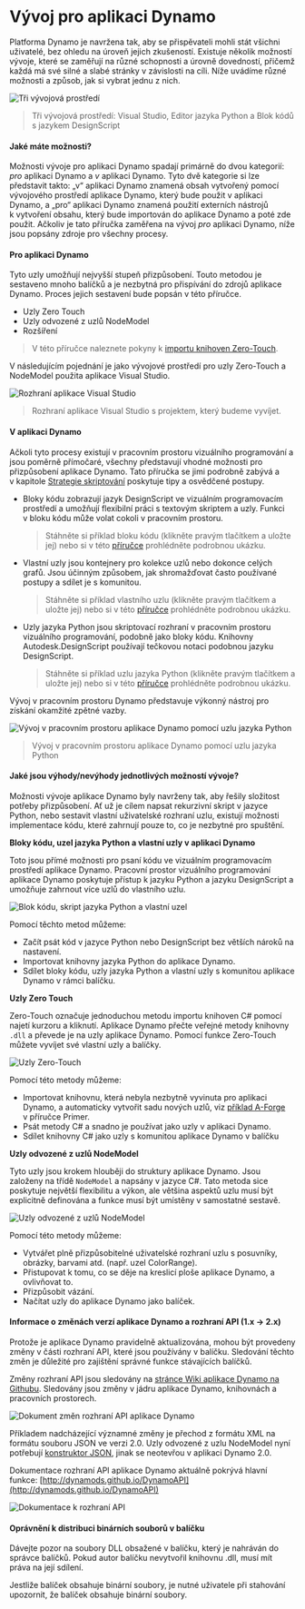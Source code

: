 # Vývoj pro aplikaci Dynamo

Platforma Dynamo je navržena tak, aby se přispěvateli mohli stát všichni uživatelé, bez ohledu na úroveň jejich zkušeností. Existuje několik možností vývoje, které se zaměřují na různé schopnosti a úrovně dovedností, přičemž každá má své silné a slabé stránky v závislosti na cíli. Níže uvádíme různé možnosti a způsob, jak si vybrat jednu z nich.

![Tři vývojová prostředí](images/developing-for-dynamo.png)

> Tři vývojová prostředí: Visual Studio, Editor jazyka Python a Blok kódů s jazykem DesignScript

#### Jaké máte možnosti? <a href="#what-are-my-options" id="what-are-my-options"></a>

Možnosti vývoje pro aplikaci Dynamo spadají primárně do dvou kategorií: _pro_ aplikaci Dynamo a _v_ aplikaci Dynamo. Tyto dvě kategorie si lze představit takto: „v“ aplikaci Dynamo znamená obsah vytvořený pomocí vývojového prostředí aplikace Dynamo, který bude použit v aplikaci Dynamo, a „pro“ aplikaci Dynamo znamená použití externích nástrojů k vytvoření obsahu, který bude importován do aplikace Dynamo a poté zde použit. Ačkoliv je tato příručka zaměřena na vývoj _pro_ aplikaci Dynamo, níže jsou popsány zdroje pro všechny procesy.

#### Pro aplikaci Dynamo <a href="#for-dynamo" id="for-dynamo"></a>

Tyto uzly umožňují nejvyšší stupeň přizpůsobení. Touto metodou je sestaveno mnoho balíčků a je nezbytná pro přispívání do zdrojů aplikace Dynamo. Proces jejich sestavení bude popsán v této příručce.

* Uzly Zero Touch
* Uzly odvozené z uzlů NodeModel
* Rozšíření

> V této příručce naleznete pokyny k [importu knihoven Zero-Touch](https://primer2.dynamobim.org/v/cs/6_custom_nodes_and_packages/6-2_packages/5-zero-touch).

V následujícím pojednání je jako vývojové prostředí pro uzly Zero-Touch a NodeModel použita aplikace Visual Studio.

![Rozhraní aplikace Visual Studio](images/vs-devenv.jpg)

> Rozhraní aplikace Visual Studio s projektem, který budeme vyvíjet.

#### V aplikaci Dynamo <a href="#in-dynamo" id="in-dynamo"></a>

Ačkoli tyto procesy existují v pracovním prostoru vizuálního programování a jsou poměrně přímočaré, všechny představují vhodné možnosti pro přizpůsobení aplikace Dynamo. Tato příručka se jimi podrobně zabývá a v kapitole [Strategie skriptování](../../9\_best\_practices/2-scripting-strategies.md) poskytuje tipy a osvědčené postupy.

*   Bloky kódu zobrazují jazyk DesignScript ve vizuálním programovacím prostředí a umožňují flexibilní práci s textovým skriptem a uzly. Funkci v bloku kódu může volat cokoli v pracovním prostoru.

    > Stáhněte si příklad bloku kódu (klikněte pravým tlačítkem a uložte jej) nebo si v této [příručce](https://primer2.dynamobim.org/v/cs/8_coding_in_dynamo/8-1_code-blocks-and-design-script/1-what-is-a-code-block) prohlédněte podrobnou ukázku.
*   Vlastní uzly jsou kontejnery pro kolekce uzlů nebo dokonce celých grafů. Jsou účinným způsobem, jak shromažďovat často používané postupy a sdílet je s komunitou.

    > Stáhněte si příklad vlastního uzlu (klikněte pravým tlačítkem a uložte jej) nebo si v této [příručce](https://primer2.dynamobim.org/v/cs/6_custom_nodes_and_packages/6-1_custom-nodes/1-introduction) prohlédněte podrobnou ukázku.
*   Uzly jazyka Python jsou skriptovací rozhraní v pracovním prostoru vizuálního programování, podobně jako bloky kódu. Knihovny Autodesk.DesignScript používají tečkovou notaci podobnou jazyku DesignScript.

    > Stáhněte si příklad uzlu jazyka Python (klikněte pravým tlačítkem a uložte jej) nebo si v této [příručce](https://primer2.dynamobim.org/v/cs/8_coding_in_dynamo/8-3_python) prohlédněte podrobnou ukázku.

Vývoj v pracovním prostoru Dynamo představuje výkonný nástroj pro získání okamžité zpětné vazby.

![Vývoj v pracovním prostoru aplikace Dynamo pomocí uzlu jazyka Python](images/python-example.jpg)

> Vývoj v pracovním prostoru aplikace Dynamo pomocí uzlu jazyka Python

#### Jaké jsou výhody/nevýhody jednotlivých možností vývoje? <a href="#what-are-the-advantagesdisadvantages-of-each" id="what-are-the-advantagesdisadvantages-of-each"></a>

Možnosti vývoje aplikace Dynamo byly navrženy tak, aby řešily složitost potřeby přizpůsobení. Ať už je cílem napsat rekurzivní skript v jazyce Python, nebo sestavit vlastní uživatelské rozhraní uzlu, existují možnosti implementace kódu, které zahrnují pouze to, co je nezbytné pro spuštění.

**Bloky kódu, uzel jazyka Python a vlastní uzly v aplikaci Dynamo**

Toto jsou přímé možnosti pro psaní kódu ve vizuálním programovacím prostředí aplikace Dynamo. Pracovní prostor vizuálního programování aplikace Dynamo poskytuje přístup k jazyku Python a jazyku DesignScript a umožňuje zahrnout více uzlů do vlastního uzlu.

![Blok kódu, skript jazyka Python a vlastní uzel](images/Development-Icons.png)

Pomocí těchto metod můžeme:

* Začít psát kód v jazyce Python nebo DesignScript bez větších nároků na nastavení.
* Importovat knihovny jazyka Python do aplikace Dynamo.
* Sdílet bloky kódu, uzly jazyka Python a vlastní uzly s komunitou aplikace Dynamo v rámci balíčku.

**Uzly Zero Touch**

Zero-Touch označuje jednoduchou metodu importu knihoven C# pomocí najetí kurzoru a kliknutí. Aplikace Dynamo přečte veřejné metody knihovny `.dll` a převede je na uzly aplikace Dynamo. Pomocí funkce Zero-Touch můžete vyvíjet své vlastní uzly a balíčky.

![Uzly Zero-Touch](images/ZTImport.png)

Pomocí této metody můžeme:

* Importovat knihovnu, která nebyla nezbytně vyvinuta pro aplikaci Dynamo, a automaticky vytvořit sadu nových uzlů, viz [příklad A-Forge](../../6\_custom\_nodes\_and\_packages/6-2\_packages/5-zero-touch.md#case-study-importing-aforge) v příručce Primer.
* Psát metody C# a snadno je používat jako uzly v aplikaci Dynamo.
* Sdílet knihovny C# jako uzly s komunitou aplikace Dynamo v balíčku

**Uzly odvozené z uzlů NodeModel**

Tyto uzly jsou krokem hlouběji do struktury aplikace Dynamo. Jsou založeny na třídě `NodeModel` a napsány v jazyce C#. Tato metoda sice poskytuje největší flexibilitu a výkon, ale většina aspektů uzlu musí být explicitně definována a funkce musí být umístěny v samostatné sestavě.

![Uzly odvozené z uzlů NodeModel](images/Development-Icons-NodeModel.png)

Pomocí této metody můžeme:

* Vytvářet plně přizpůsobitelné uživatelské rozhraní uzlu s posuvníky, obrázky, barvami atd. (např. uzel ColorRange).
* Přistupovat k tomu, co se děje na kreslicí ploše aplikace Dynamo, a ovlivňovat to.
* Přizpůsobit vázání.
* Načítat uzly do aplikace Dynamo jako balíček.

#### Informace o změnách verzí aplikace Dynamo a rozhraní API (1.x → 2.x) <a href="#understanding-dynamo-versioning-and-api-changes-1x-2x" id="understanding-dynamo-versioning-and-api-changes-1x-2x"></a>

Protože je aplikace Dynamo pravidelně aktualizována, mohou být provedeny změny v části rozhraní API, které jsou používány v balíčku. Sledování těchto změn je důležité pro zajištění správné funkce stávajících balíčků.

Změny rozhraní API jsou sledovány na [stránce Wiki aplikace Dynamo na Githubu](https://github.com/DynamoDS/Dynamo/wiki/API-Changes). Sledovány jsou změny v jádru aplikace Dynamo, knihovnách a pracovních prostorech.

![Dokument změn rozhraní API aplikace Dynamo](images/api-changes.jpg)

Příkladem nadcházející významné změny je přechod z formátu XML na formátu souboru JSON ve verzi 2.0. Uzly odvozené z uzlu NodeModel nyní potřebují [konstruktor JSON](https://github.com/DynamoDS/Dynamo/wiki/Write-a-Json-Constructor-for-a-NodeModel-Node), jinak se neotevřou v aplikaci Dynamo 2.0.

Dokumentace rozhraní API aplikace Dynamo aktuálně pokrývá hlavní funkce: [http://dynamods.github.io/DynamoAPI](http://dynamods.github.io/DynamoAPI)

![Dokumentace k rozhraní API](images/api-docs.jpg)

#### Oprávnění k distribuci binárních souborů v balíčku <a href="#permission-to-distribute-binaries-in-a-package" id="permission-to-distribute-binaries-in-a-package"></a>

Dávejte pozor na soubory DLL obsažené v balíčku, který je nahráván do správce balíčků. Pokud autor balíčku nevytvořil knihovnu .dll, musí mít práva na její sdílení.

Jestliže balíček obsahuje binární soubory, je nutné uživatele při stahování upozornit, že balíček obsahuje binární soubory.
